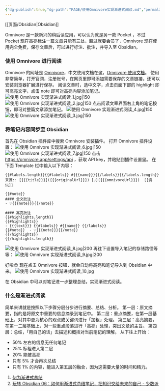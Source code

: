 ```yaml
---
{"dg-publish":true,"dg-path":"PAGE/使用Omnivore实现渐进式阅读.md","permalink":"/PAGE/使用Omnivore实现渐进式阅读/","noteIcon":"1","created":"2023-05-24T08:46:09.843+08:00","updated":""}
---
```


[[页面/Obsidian\|Obsidian]]

Omnivore 是一款新兴的稍后读应用，可以认为就是另一款 Pocket ，不过 Pocket 现在高亮标注一篇文章只能有三处，超过就要会员了，Omnivore 现在使用完全免费，保存文章后，可以进行标注、批注，并导入至 Obsidian。

### 使用 Omnivore 进行阅读
Omnivore 的网址是 [Omnivore](https://omnivore.app/home)，中文使用文档在这，[Omnivore 使用文档](https://docs.omnivore.app/zh/)。
使用非常简单，打开官网，注册账号，在网页里即可添加需要保存的文章链接，还可以安装浏览器扩展进行保存。
阅读文章时，选中文字，点击页面下部的 highlight 即可高亮文字，点击 note 即可对高亮内容添加笔记。
![使用 Omnivore 实现渐进式阅读_1.jpg|150](/img/user/%E5%85%B6%E4%BB%96/%E9%99%84%E4%BB%B6/%E4%BD%BF%E7%94%A8%20Omnivore%20%E5%AE%9E%E7%8E%B0%E6%B8%90%E8%BF%9B%E5%BC%8F%E9%98%85%E8%AF%BB_1.jpg)![使用 Omnivore 实现渐进式阅读_2.jpg|150](/img/user/%E5%85%B6%E4%BB%96/%E9%99%84%E4%BB%B6/%E4%BD%BF%E7%94%A8%20Omnivore%20%E5%AE%9E%E7%8E%B0%E6%B8%90%E8%BF%9B%E5%BC%8F%E9%98%85%E8%AF%BB_2.jpg)
点击阅读文章界面右上角的笔记按钮，即可对整篇文章添加笔记。
![使用 Omnivore 实现渐进式阅读_4.jpg|150](/img/user/%E5%85%B6%E4%BB%96/%E9%99%84%E4%BB%B6/%E4%BD%BF%E7%94%A8%20Omnivore%20%E5%AE%9E%E7%8E%B0%E6%B8%90%E8%BF%9B%E5%BC%8F%E9%98%85%E8%AF%BB_4.jpg) ![使用 Omnivore 实现渐进式阅读_3.jpg|150](/img/user/%E5%85%B6%E4%BB%96/%E9%99%84%E4%BB%B6/%E4%BD%BF%E7%94%A8%20Omnivore%20%E5%AE%9E%E7%8E%B0%E6%B8%90%E8%BF%9B%E5%BC%8F%E9%98%85%E8%AF%BB_3.jpg)

### 将笔记内容同步至 Obsidian
首先在 Obsidian 插件库中搜索 Omnivore 安装插件。
打开 Omnivore 插件设置：
![使用 Omnivore 实现渐进式阅读_6.jpg|150](/img/user/%E5%85%B6%E4%BB%96/%E9%99%84%E4%BB%B6/%E4%BD%BF%E7%94%A8%20Omnivore%20%E5%AE%9E%E7%8E%B0%E6%B8%90%E8%BF%9B%E5%BC%8F%E9%98%85%E8%AF%BB_6.jpg) ![使用 Omnivore 实现渐进式阅读_7.jpg|150](/img/user/%E5%85%B6%E4%BB%96/%E9%99%84%E4%BB%B6/%E4%BD%BF%E7%94%A8%20Omnivore%20%E5%AE%9E%E7%8E%B0%E6%B8%90%E8%BF%9B%E5%BC%8F%E9%98%85%E8%AF%BB_7.jpg)
点击 https://omnivore.app/settings/api ，获取 API key，并粘贴到插件设置里。
在下面 Template 栏中输入以下内容：
```
{{#labels.length}}{{#labels}} #{{{name}}}{{/labels}}{{/labels.length}}
来源:: [{{{title}}}]({{{originalUrl}}}) [⤴️]({{{omnivoreUrl}}})  [[资讯]] 

{{#note}} 
#### 全文批注
- 💡{{{note}}}{{/note}}

#### 高亮批注
{{#highlights.length}}
{{#highlights}}
- {{{text}}} {{#labels}} #{{name}} {{/labels}} 
{{#note}}  - 💡{{{note}}}{{/note}}
{{/highlights}}
{{/highlights.length}}
```
![使用 Omnivore 实现渐进式阅读_8.jpg|200](/img/user/%E5%85%B6%E4%BB%96/%E9%99%84%E4%BB%B6/%E4%BD%BF%E7%94%A8%20Omnivore%20%E5%AE%9E%E7%8E%B0%E6%B8%90%E8%BF%9B%E5%BC%8F%E9%98%85%E8%AF%BB_8.jpg)
再往下设置导入笔记的存储路径等等：
![使用 Omnivore 实现渐进式阅读_9.jpg|200](/img/user/%E5%85%B6%E4%BB%96/%E9%99%84%E4%BB%B6/%E4%BD%BF%E7%94%A8%20Omnivore%20%E5%AE%9E%E7%8E%B0%E6%B8%90%E8%BF%9B%E5%BC%8F%E9%98%85%E8%AF%BB_9.jpg)

好啦😊
现在点击 Omnivore 按钮，就会自动将高亮和笔记导入到 Obsidian 中来。
![使用 Omnivore 实现渐进式阅读_10.jpg](/img/user/%E5%85%B6%E4%BB%96/%E9%99%84%E4%BB%B6/%E4%BD%BF%E7%94%A8%20Omnivore%20%E5%AE%9E%E7%8E%B0%E6%B8%90%E8%BF%9B%E5%BC%8F%E9%98%85%E8%AF%BB_10.jpg)

在 Obsidian 中可以对笔记进一步整理总结，实现渐进式阅读。

### 什么是渐进式阅读
简单来讲就是按照以下步骤分层分步进行摘要、总结、分析。
第一层：原文摘要，指的是将原文中重要的信息摘录到笔记中。
第二层：重点摘要，在第一层基础上，对其中更为核心的观点或关键词进行「加粗」处理。
第三层：高亮摘要，在第一二层基础上，对一些重点段落进行「高亮」处理，突出文章的主旨。
第四层：总结，「用自己的话」去描述和概括对当前笔记的理解。
从下往上开始：
- 50% 左右的信息无任何笔记
- 25% 标粗进入第二层
- 20% 能被高亮
- 只有 5% 才会再次总结
- 只有 1% 的内容，能进入第五层的融合，因为这需要大量的时间和精力。

1. [何为渐进式总结](https://www.notion.so/3a8c5d77b5be42c58719d174bfbfa935)
2. [玩转 Obsidian 06：如何用渐进式总结笔记，把知识交给未来的自己 - 少数派](https://sspai.com/post/69025)